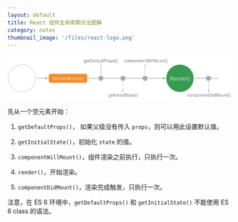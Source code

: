 ```yaml
---
layout: default
title: React 组件生命周期方法图解
category: notes
thumbnail_image: '/files/react-logo.png'
---
```


![React 装载组件流程图](/files/201608/react-lifecycle-diagram-mount.png)

先从一个空元素开始：

1. `getDefaultProps()`， 如果父级没有传入 `props`，则可以用此设置默认值。

2. `getInitialState()`，初始化 `state` 的值。

3. `componentWillMount()`，组件渲染之前执行，只执行一次。

4. `render()`，开始渲染。

5. `componentDidMount()`，渲染完成触发，只执行一次。

注意，在 ES 6 环境中，`getDefaultProps()` 和 `getInitialState()` 不能使用 ES 6 class 的语法。
